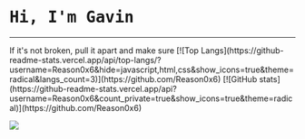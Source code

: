 <link rel="preconnect" href="https://fonts.googleapis.com">
<link rel="preconnect" href="https://fonts.gstatic.com" crossorigin>
<link href="https://fonts.googleapis.com/css2?family=Fira+Code:wght@300&display=swap" rel="stylesheet">

<h1 style="font-family: 'Fira Code', monospace;"> Hi, I'm Gavin</h1>
<hr />
If it's not broken, pull it apart and make sure
[![Top Langs](https://github-readme-stats.vercel.app/api/top-langs/?username=Reason0x6&hide=javascript,html,css&show_icons=true&theme=radical&langs_count=3)](https://github.com/Reason0x6)
[![GitHub stats](https://github-readme-stats.vercel.app/api?username=Reason0x6&count_private=true&show_icons=true&theme=radical)](https://github.com/Reason0x6)

![](https://img.shields.io/badge/<WORD_ON_LEFT>-<WORD_ON_RIGHT>-informational?style=flat&logo=<LOGO_NAME>&logoColor=white&color=2bbc8a)

